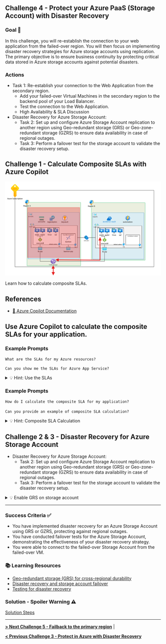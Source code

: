 ## Challenge 4 - Protect your Azure PaaS (Storage Account) with Disaster Recovery

### Goal 🎯

In this challenge, you will re-establish the connection to your web application from the failed-over region. You will then focus on implementing disaster recovery strategies for Azure storage accounts using replication. The primary objective is to ensure business continuity by protecting critical data stored in Azure storage accounts against potential disasters.

### Actions
* Task 1: Re-establish your connection to the Web Application from the secondary region.
  * Add your failed-over Virtual Machines in the secondary region to the backend pool of your Load Balancer.
  * Test the connection to the Web Application.
  * High Availability & SLA Discussion
* Disaster Recovery for Azure Storage Account:
  * Task 2: Set up and configure Azure Storage Account replication to another region using Geo-redundant storage (GRS) or Geo-zone-redundant storage (GZRS) to ensure data availability in case of regional outages.
  * Task 3: Perform a failover test for the storage account to validate the disaster recovery setup.

## Challenge 1 - Calculate Composite SLAs with Azure Copilot

![architecture](../walkthrough/challenge-4/img/asrdemo%20architecture.png)

Learn how to calculate composite SLAs.

## References
- [📄 Azure Copilot Documentation](https://docs.microsoft.com/en-us/azure/copilot/)

## Use Azure Copilot to calculate the composite SLAs for your application.

### Example Prompts

```
What are the SLAs for my Azure resources?
```

```
Can you show me the SLAs for Azure App Service?
```

<details close>
<summary>💡 Hint: Use the SLAs</summary>
<br>

Find the latest SLA provided by Microsoft in [Service Level Agreements (SLA) for Online Services](https://www.microsoft.com/licensing/docs/view/Service-Level-Agreements-SLA-for-Online-Services?lang=1&year=2024).

</details>

### Example Prompts

```
How do I calculate the composite SLA for my application?

Can you provide an example of composite SLA calculation?
```

<details close>
<summary>💡 Hint: Composite SLA Calculation</summary>
<br>

1. Identify the Azure services (components) that are connected.
2. Determine the chains of components within the application.
3. Use the latest SLA provided by Microsoft in [Service Level Agreements (SLA) for Online Services](https://www.microsoft.com/licensing/docs/view/Service-Level-Agreements-SLA-for-Online-Services?lang=1&year=2024) to find the SLA for each component in the chain.
4. Multiply the SLA values of each individual component (link) in the chain to get the composite SLA for that chain.
5. Identify the weakest link – the component/composites with the lowest SLA.

</details>

## Challenge 2 & 3 - Disaster Recovery for Azure Storage Account

* Disaster Recovery for Azure Storage Account:
  * Task 2: Set up and configure Azure Storage Account replication to another region using Geo-redundant storage (GRS) or Geo-zone-redundant storage (GZRS) to ensure data availability in case of regional outages.
  * Task 3: Perform a failover test for the storage account to validate the disaster recovery setup.

<details close>
<summary>💡 Enable GRS on storage account</summary>
<br>

![grs1](../walkthrough/challenge-1/exploration/5.png)
![grs2](../walkthrough/challenge-1/exploration/6.png)
![grs3](../walkthrough/challenge-1/exploration/7.png)

</details>

---

### Success Criteria ✅
* You have implemented disaster recovery for an Azure Storage Account using GRS or GZRS, protecting against regional outages.
* You have conducted failover tests for the Azure Storage Account, demonstrating the effectiveness of your disaster recovery strategy.
* You were able to connect to the failed-over Storage Account from the failed-over VM.

### 📚 Learning Resources
* [Geo-redundant storage (GRS) for cross-regional durability](https://learn.microsoft.com/en-us/azure/storage/common/storage-redundancy-grs)
* [Disaster recovery and storage account failover](https://learn.microsoft.com/en-us/azure/storage/common/storage-disaster-recovery-guidance)
* [Testing for disaster recovery](https://learn.microsoft.com/en-us/azure/site-recovery/site-recovery-test-failover-to-azure)
    
### Solution - Spoiler Warning ⚠️

[Solution Steps](../walkthrough/challenge-4/solution.md)

---

**[> Next Challenge 5 - Failback to the primary region](./05_challenge.md)** |

**[< Previous Challenge 3 - Protect in Azure with Disaster Recovery](./03_challenge.md)** 